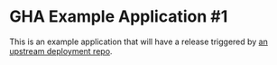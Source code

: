 # GHA Example Application #1

This is an example application that will have a release triggered by [an upstream deployment repo](blahblahblh).
